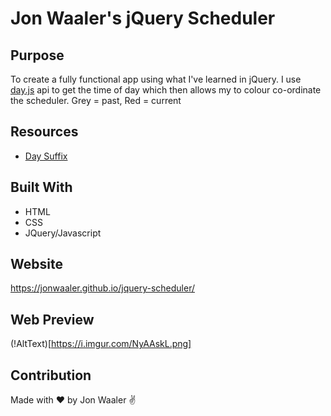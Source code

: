# Jon Waaler's jQuery Scheduler

## Purpose

To create a fully functional app using what I've learned in jQuery. I use [day.js](https://day.js.org/en/) api to get the time of day which then allows my to colour co-ordinate the scheduler. Grey = past, Red = current

## Resources

- [Day Suffix](https://stackoverflow.com/questions/13627308/add-st-nd-rd-and-th-ordinal-suffix-to-a-number)

## Built With

- HTML
- CSS
- JQuery/Javascript

## Website

https://jonwaaler.github.io/jquery-scheduler/

## Web Preview

(!AltText)[https://i.imgur.com/NyAAskL.png]

## Contribution

Made with ❤️ by Jon Waaler ✌
